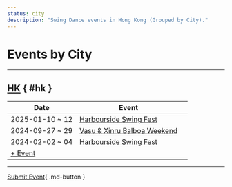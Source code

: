 ```yaml
---
status: city
description: "Swing Dance events in Hong Kong (Grouped by City)."
---
```


# Events by City

---

## <a id=hk></a>[HK](#hk) { #hk }

| Date | Event | |
| --- | --- | --- |
| 2025-01-10 ~ 12 | [Harbourside Swing Fest](harbourside-swing-fest-2025.md) |  |
| 2024-09-27 ~ 29 | [Vasu & Xinru Balboa Weekend](vasu-n-xinru-balboa-weekend-2024.md) |  |
| 2024-02-02 ~ 04 | [Harbourside Swing Fest](harbourside-swing-fest-2024.md) |  |
| [+ Event](https://github.com/swingdance/events/issues/new?assignees=&labels=add+event&projects=&template=02-add_entity.yml&title=Add%20Event%3A%202024%2Fzh_HK%20%E2%80%A2%20%3CName%3E&region=zh_HK&province=HK&city=HK&org_id=&date_starts=2024-&date_ends=2024-)

---

[Submit Event](https://github.com/swingdance/events/issues/new?assignees=&labels=add+event&projects=&template=02-add_entity.yml&title=Add%20Event%3A%20zh_HK%20%E2%80%A2%20%3CName%3E&region=zh_HK&province=&city=&org_id=2024){ .md-button }

